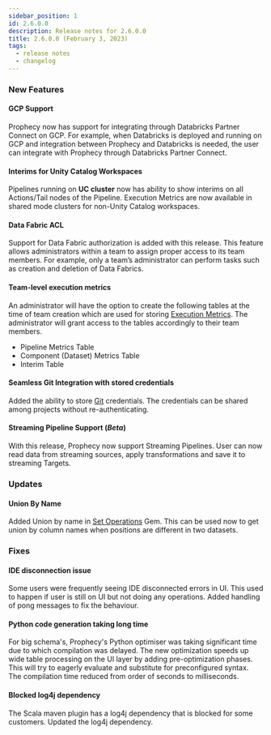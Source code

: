 ```yaml
---
sidebar_position: 1
id: 2.6.0.0
description: Release notes for 2.6.0.0
title: 2.6.0.0 (February 3, 2023)
tags:
  - release notes
  - changelog
---
```


### New Features

#### GCP Support

Prophecy now has support for integrating through Databricks Partner Connect on GCP. For example, when Databricks is deployed and running on GCP and integration between Prophecy and Databricks is needed, the user can integrate with Prophecy through Databricks Partner Connect.

#### Interims for Unity Catalog Workspaces

Pipelines running on **UC cluster** now has ability to show interims on all Actions/Tail nodes of the Pipeline. Execution Metrics are now available in shared mode clusters for non-Unity Catalog workspaces.

#### Data Fabric ACL

Support for Data Fabric authorization is added with this release. This feature allows administrators within a team to assign proper access to its team members. For example, only a team’s administrator can perform tasks such as creation and deletion of Data Fabrics.

#### Team-level execution metrics

An administrator will have the option to create the following tables at the time of team creation which are used for storing [Execution Metrics](docs/low-code-spark/execution/execution-metrics.md). The administrator will grant access to the tables accordingly to their team members.

- Pipeline Metrics Table
- Component (Dataset) Metrics Table
- Interim Table

#### Seamless Git Integration with stored credentials

Added the ability to store [Git](docs/metadata/git.md) credentials. The credentials can be shared among projects without re-authenticating.

#### Streaming Pipeline Support (_Beta_)

With this release, Prophecy now support Streaming Pipelines. User can now read data from streaming sources, apply transformations and save it to streaming Targets.

### Updates

#### Union By Name

Added Union by name in [Set Operations](docs/low-code-spark/gems/transform/set-operation.md) Gem. This can be used now to get union by column names when positions are different in two datasets.

### Fixes

#### IDE disconnection issue

Some users were frequently seeing IDE disconnected errors in UI. This used to happen if user is still on UI but not doing any operations. Added handling of pong messages to fix the behaviour.

#### Python code generation taking long time

For big schema's, Prophecy's Python optimiser was taking significant time due to which compilation was delayed.
The new optimization speeds up wide table processing on the UI layer by adding pre-optimization phases. This will try to eagerly evaluate and substitute for preconfigured syntax.  
The compilation time reduced from order of seconds to milliseconds.

#### Blocked log4j dependency

The Scala maven plugin has a log4j dependency that is blocked for some customers. Updated the log4j dependency.
